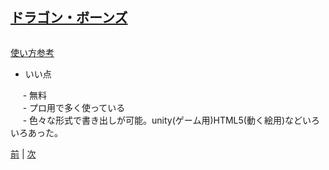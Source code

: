 ## [ドラゴン・ボーンズ](http://dragonbones.com/en/index.html)

![]()

[使い方参考](http://dragonbones.effecthub.com/DBGettingStarted_V2.0_ja.html)

- いい点

      - 無料  
      - プロ用で多く使っている  
      - 色々な形式で書き出しが可能。unity(ゲーム用)HTML5(動く絵用)などいろいろあった。  

[前](https://github.com/175B005/weekreport2) | [次](https://github.com/175B005/weekreport4)
